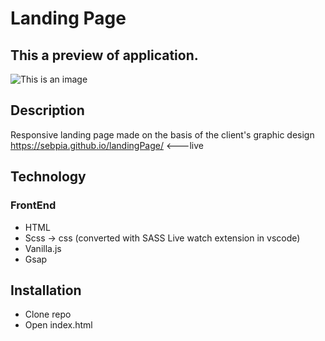 # Landing Page


## This a preview of application.
![This is an image](https://i.postimg.cc/MHsdMbKp/zadanieprobne.png)

## Description
Responsive landing page made on the basis of the client's graphic design
https://sebpia.github.io/landingPage/ <---live
## Technology

### FrontEnd
- HTML
- Scss -> css (converted with SASS Live watch extension in vscode)
- Vanilla.js
- Gsap



## Installation 
 - Clone repo
 - Open index.html

  
  

